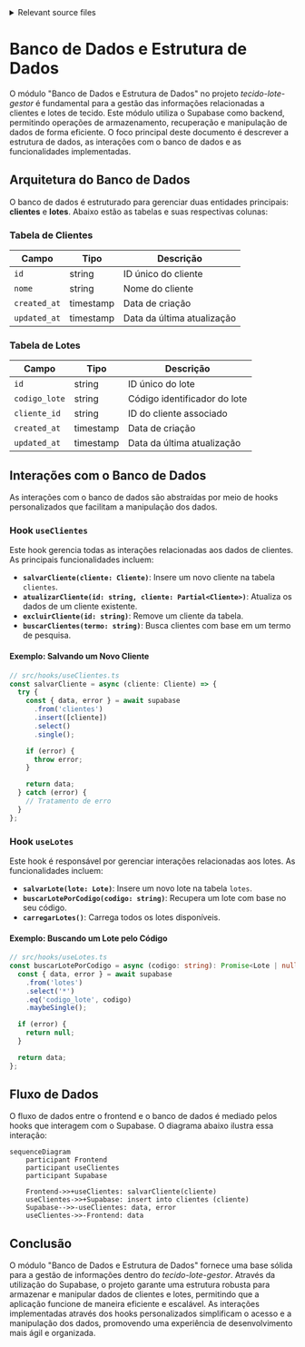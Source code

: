 <details>
<summary>Relevant source files</summary>

- [src/integrations/supabase/client.ts](https://github.com/guilhermedreis/tecido-lote-gestor/blob/main/src/integrations/supabase/client.ts)
- [src/hooks/useClientes.ts](https://github.com/guilhermedreis/tecido-lote-gestor/blob/main/src/hooks/useClientes.ts)
- [src/hooks/useLotes.ts](https://github.com/guilhermedreis/tecido-lote-gestor/blob/main/src/hooks/useLotes.ts)
</details>

# Banco de Dados e Estrutura de Dados

O módulo "Banco de Dados e Estrutura de Dados" no projeto *tecido-lote-gestor* é fundamental para a gestão das informações relacionadas a clientes e lotes de tecido. Este módulo utiliza o Supabase como backend, permitindo operações de armazenamento, recuperação e manipulação de dados de forma eficiente. O foco principal deste documento é descrever a estrutura de dados, as interações com o banco de dados e as funcionalidades implementadas.

## Arquitetura do Banco de Dados

O banco de dados é estruturado para gerenciar duas entidades principais: **clientes** e **lotes**. Abaixo estão as tabelas e suas respectivas colunas:

### Tabela de Clientes

| Campo      | Tipo       | Descrição                        |
|------------|------------|----------------------------------|
| `id`       | string     | ID único do cliente              |
| `nome`     | string     | Nome do cliente                  |
| `created_at`| timestamp | Data de criação                  |
| `updated_at`| timestamp | Data da última atualização       |

### Tabela de Lotes

| Campo             | Tipo       | Descrição                         |
|-------------------|------------|-----------------------------------|
| `id`              | string     | ID único do lote                  |
| `codigo_lote`     | string     | Código identificador do lote      |
| `cliente_id`      | string     | ID do cliente associado           |
| `created_at`      | timestamp  | Data de criação                   |
| `updated_at`      | timestamp  | Data da última atualização        |

## Interações com o Banco de Dados

As interações com o banco de dados são abstraídas por meio de hooks personalizados que facilitam a manipulação dos dados.

### Hook `useClientes`

Este hook gerencia todas as interações relacionadas aos dados de clientes. As principais funcionalidades incluem:

- **`salvarCliente(cliente: Cliente)`**: Insere um novo cliente na tabela `clientes`.
- **`atualizarCliente(id: string, cliente: Partial<Cliente>)`**: Atualiza os dados de um cliente existente.
- **`excluirCliente(id: string)`**: Remove um cliente da tabela.
- **`buscarClientes(termo: string)`**: Busca clientes com base em um termo de pesquisa.

#### Exemplo: Salvando um Novo Cliente

```typescript
// src/hooks/useClientes.ts
const salvarCliente = async (cliente: Cliente) => {
  try {
    const { data, error } = await supabase
      .from('clientes')
      .insert([cliente])
      .select()
      .single();

    if (error) {
      throw error;
    }

    return data;
  } catch (error) {
    // Tratamento de erro
  }
};
```

### Hook `useLotes`

Este hook é responsável por gerenciar interações relacionadas aos lotes. As funcionalidades incluem:

- **`salvarLote(lote: Lote)`**: Insere um novo lote na tabela `lotes`.
- **`buscarLotePorCodigo(codigo: string)`**: Recupera um lote com base no seu código.
- **`carregarLotes()`**: Carrega todos os lotes disponíveis.

#### Exemplo: Buscando um Lote pelo Código

```typescript
// src/hooks/useLotes.ts
const buscarLotePorCodigo = async (codigo: string): Promise<Lote | null> => {
  const { data, error } = await supabase
    .from('lotes')
    .select('*')
    .eq('codigo_lote', codigo)
    .maybeSingle();

  if (error) {
    return null;
  }

  return data;
};
```

## Fluxo de Dados

O fluxo de dados entre o frontend e o banco de dados é mediado pelos hooks que interagem com o Supabase. O diagrama abaixo ilustra essa interação:

```mermaid
sequenceDiagram
    participant Frontend
    participant useClientes
    participant Supabase

    Frontend->>+useClientes: salvarCliente(cliente)
    useClientes->>+Supabase: insert into clientes (cliente)
    Supabase-->>-useClientes: data, error
    useClientes->>-Frontend: data
```

## Conclusão

O módulo "Banco de Dados e Estrutura de Dados" fornece uma base sólida para a gestão de informações dentro do *tecido-lote-gestor*. Através da utilização do Supabase, o projeto garante uma estrutura robusta para armazenar e manipular dados de clientes e lotes, permitindo que a aplicação funcione de maneira eficiente e escalável. As interações implementadas através dos hooks personalizados simplificam o acesso e a manipulação dos dados, promovendo uma experiência de desenvolvimento mais ágil e organizada.